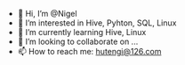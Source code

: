 - 👋 Hi, I’m @Nigel
- 👀 I’m interested in Hive, Pyhton, SQL, Linux
- 🌱 I’m currently learning Hive, Linux
- 💞️ I’m looking to collaborate on ...
- 📫 How to reach me: hutengi@126.com

<!---
Nigelhuteng/Nigelhuteng is a ✨ special ✨ repository because its `README.md` (this file) appears on your GitHub profile.
You can click the Preview link to take a look at your changes.
--->
